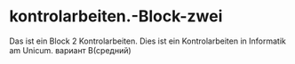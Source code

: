 # kontrolarbeiten.-Block-zwei
Das ist ein Block 2 Kontrolarbeiten. Dies ist ein Kontrolarbeiten in Informatik am Unicum.
вариант B(средний)
